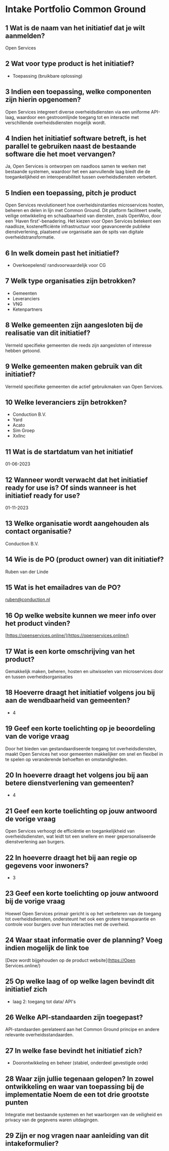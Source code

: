 # Intake Portfolio Common Ground

## 1 Wat is de naam van het initiatief dat je wilt aanmelden?

Open Services

## 2 Wat voor type product is het initiatief?

- Toepassing (bruikbare oplossing)

## 3 Indien een toepassing, welke componenten zijn hierin opgenomen?

Open Services integreert diverse overheidsdiensten via een uniforme API-laag, waardoor een gestroomlijnde toegang tot en interactie met verschillende overheidsdiensten mogelijk wordt.

## 4 Indien het initiatief software betreft, is het parallel te gebruiken naast de bestaande software die het moet vervangen?

Ja, Open Services is ontworpen om naadloos samen te werken met bestaande systemen, waardoor het een aanvullende laag biedt die de toegankelijkheid en interoperabiliteit tussen overheidsdiensten verbetert.

## 5 Indien een toepassing, pitch je product

Open Services revolutioneert hoe overheidsinstanties microservices hosten, beheren en delen in lijn met Common Ground. Dit platform faciliteert snelle, veilige ontwikkeling en schaalbaarheid van diensten, zoals OpenWoo, door een 'Haven first'-benadering. Het kiezen voor Open Services betekent een naadloze, kostenefficiënte infrastructuur voor geavanceerde publieke dienstverlening, plaatsend uw organisatie aan de spits van digitale overheidstransformatie.

## 6 In welk domein past het initiatief?

- Overkoepelend/ randvoorwaardelijk voor CG

## 7 Welk type organisaties zijn betrokken?

- Gemeenten
- Leveranciers
- VNG
- Ketenpartners

## 8 Welke gemeenten zijn aangesloten bij de realisatie van dit initiatief?

Vermeld specifieke gemeenten die reeds zijn aangesloten of interesse hebben getoond.

## 9 Welke gemeenten maken gebruik van dit initiatief?

Vermeld specifieke gemeenten die actief gebruikmaken van Open Services.

## 10 Welke leveranciers zijn betrokken?

- Conduction B.V.
- Yard
- Acato
- Sim Groep
- Xxllnc

## 11 Wat is de startdatum van het initiatief

01-06-2023

## 12 Wanneer wordt verwacht dat het initiatief ready for use is? Of sinds wanneer is het initiatief ready for use?

01-11-2023

## 13 Welke organisatie wordt aangehouden als contact organisatie?

Conduction B.V.

## 14 Wie is de PO (product owner) van dit initiatief?

Ruben van der Linde

## 15 Wat is het emailadres van de PO?

<ruben@conduction.nl>

## 16 Op welke website kunnen we meer info over het product vinden?

[https://openservices.online/](https://openservices.online/)

## 17 Wat is een korte omschrijving van het product?

Gemakkelijk maken, beheren, hosten en uitwisselen van microservices door en tussen overheidsorganisaties

## 18 Hoeverre draagt het initiatief volgens jou bij aan de wendbaarheid van gemeenten?

- 4

## 19 Geef een korte toelichting op je beoordeling van de vorige vraag

Door het bieden van gestandaardiseerde toegang tot overheidsdiensten, maakt Open Services het voor gemeenten makkelijker om snel en flexibel in te spelen op veranderende behoeften en omstandigheden.

## 20 In hoeverre draagt het volgens jou bij aan betere dienstverlening van gemeenten?

- 4

## 21 Geef een korte toelichting op jouw antwoord de vorige vraag

Open Services verhoogt de efficiëntie en toegankelijkheid van overheidsdiensten, wat leidt tot een snellere en meer gepersonaliseerde dienstverlening aan burgers.

## 22 In hoeverre draagt het bij aan regie op gegevens voor inwoners?

- 3

## 23 Geef een korte toelichting op jouw antwoord bij de vorige vraag

Hoewel Open Services primair gericht is op het verbeteren van de toegang tot overheidsdiensten, ondersteunt het ook een grotere transparantie en controle voor burgers over hun interacties met de overheid.

## 24 Waar staat informatie over de planning? Voeg indien mogelijk de link toe

[Deze wordt bijgehouden op de product website](<https://Open> Services.online/)

## 25 Op welke laag of op welke lagen bevindt dit initiatief zich

- laag 2: toegang tot data/ API's

## 26 Welke API-standaarden zijn toegepast?

API-standaarden gerelateerd aan het Common Ground principe en andere relevante overheidsstandaarden.

## 27 In welke fase bevindt het initiatief zich?

- Doorontwikkeling en beheer (stabiel, onderdeel gevestigde orde)

## 28 Waar zijn jullie tegenaan gelopen? In zowel ontwikkeling en waar van toepassing bij de implementatie Noem de een tot drie grootste punten

Integratie met bestaande systemen en het waarborgen van de veiligheid en privacy van de gegevens waren uitdagingen.

## 29 Zijn er nog vragen naar aanleiding van dit intakeformulier?
